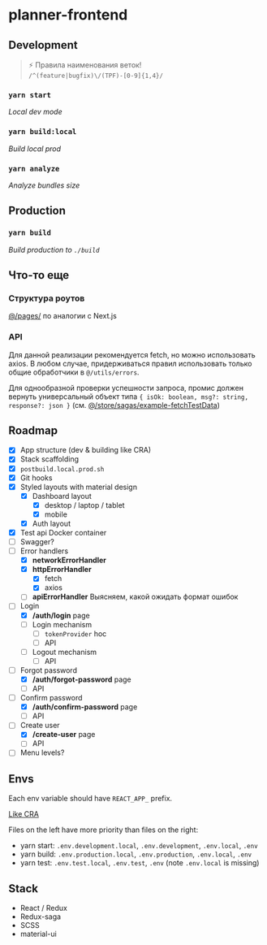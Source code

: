 # planner-frontend

## Development

> ⚡ Правила наименования веток!  
> `/^(feature|bugfix)\/(TPF)-[0-9]{1,4}/`

### `yarn start`

_Local dev mode_

### `yarn build:local`

_Build local prod_

### `yarn analyze`

_Analyze bundles size_

## Production

### `yarn build`

_Build production to `./build`_

## Что-то еще

### Структура роутов

[@/pages/](/src/pages) по аналогии с Next.js

### API

Для данной реализации рекомендуется fetch, но можно использовать axios. В любом случае, придерживаться правил использовать только общие обработчики в `@/utils/errors`.

Для однообразной проверки успешности запроса, промис должен вернуть универсальный объект типа `{ isOk: boolean, msg?: string, response?: json }` (см. [@/store/sagas/example-fetchTestData](/src/store/sagas/example-fetchTestData.ts))

## Roadmap

- [x] App structure (dev & building like CRA)
- [x] Stack scaffolding
- [x] `postbuild.local.prod.sh`
- [x] Git hooks
- [x] Styled layouts with material design
  - [x] Dashboard layout
    - [x] desktop / laptop / tablet
    - [x] mobile
  - [x] Auth layout
- [x] Test api Docker container
- [ ] Swagger?
- [ ] Error handlers
  - [x] **networkErrorHandler**
  - [x] **httpErrorHandler**
    - [x] fetch
    - [x] axios
  - [ ] **apiErrorHandler** Выясняем, какой ожидать формат ошибок
- [ ] Login
  - [x] **/auth/login** page
  - [ ] Login mechanism
    - [ ] `tokenProvider` hoc
    - [ ] API
  - [ ] Logout mechanism
    - [ ] API
- [ ] Forgot password
  - [x] **/auth/forgot-password** page
  - [ ] API
- [ ] Confirm password
  - [x] **/auth/confirm-password** page
  - [ ] API
- [ ] Create user
  - [x] **/create-user** page
  - [ ] API
- [ ] Menu levels?

## Envs

Each env variable should have `REACT_APP_` prefix.

[Like CRA](https://create-react-app.dev/docs/adding-custom-environment-variables/#adding-development-environment-variables-in-env)

Files on the left have more priority than files on the right:

- yarn start: `.env.development.local`, `.env.development`, `.env.local`, `.env`
- yarn build: `.env.production.local`, `.env.production`, `.env.local`, `.env`
- yarn test: `.env.test.local`, `.env.test`, `.env` (note `.env.local` is missing)

## Stack

- React / Redux
- Redux-saga
- SCSS
- material-ui
